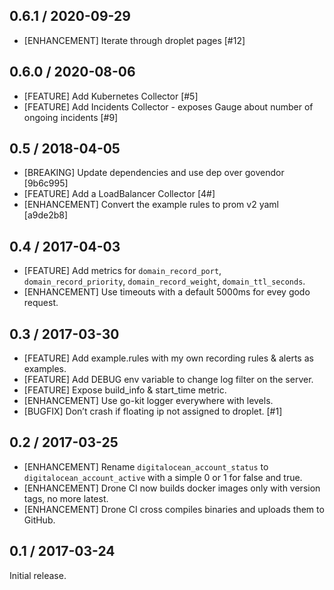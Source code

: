 ## 0.6.1 / 2020-09-29

* [ENHANCEMENT] Iterate through droplet pages [#12]

## 0.6.0 / 2020-08-06

* [FEATURE] Add Kubernetes Collector [#5]
* [FEATURE] Add Incidents Collector - exposes Gauge about number of ongoing incidents [#9]

## 0.5 / 2018-04-05

* [BREAKING] Update dependencies and use dep over govendor [9b6c995]
* [FEATURE] Add a LoadBalancer Collector [4#]
* [ENHANCEMENT] Convert the example rules to prom v2 yaml [a9de2b8]

## 0.4 / 2017-04-03

* [FEATURE] Add metrics for `domain_record_port`, `domain_record_priority`, `domain_record_weight`, `domain_ttl_seconds`.
* [ENHANCEMENT] Use timeouts with a default 5000ms for evey godo request.

## 0.3 / 2017-03-30

* [FEATURE] Add example.rules with my own recording rules & alerts as examples.
* [FEATURE] Add DEBUG env variable to change log filter on the server.
* [FEATURE] Expose build_info & start_time metric.
* [ENHANCEMENT] Use go-kit logger everywhere with levels.
* [BUGFIX] Don’t crash if floating ip not assigned to droplet. [#1]

## 0.2 / 2017-03-25

* [ENHANCEMENT] Rename `digitalocean_account_status` to `digitalocean_account_active` 
with  a simple 0 or 1 for false and true.
* [ENHANCEMENT] Drone CI now builds docker images only with version tags, no more latest.
* [ENHANCEMENT] Drone CI cross compiles binaries and uploads them to GitHub.

## 0.1 / 2017-03-24

Initial release.
